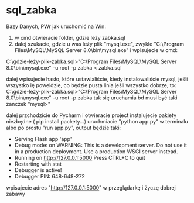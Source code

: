 # sql_zabka
Bazy Danych, PWr
jak uruchomić na Win:
1. w cmd otwieracie folder, gdzie leży zabka.sql
2. dalej szukacie, gdzie u was leży plik "mysql.exe", zwykle "C:\Program Files\MySQL\MySQL Server 8.0\bin\mysql.exe" i wpisujecie w cmd:

C:\gdzie-leży-plik-zabka.sql>"C:\Program Files\MySQL\MySQL Server 8.0\bin\mysql.exe" -u root -p zabka < zabka.sql

dalej wpisujecie hasło, które ustawialiście, kiedy instalowaliście mysql, jeśli wszystko ię poweidzie, co będzie pusta linia
jeśli wszystko dobrze, to:
C:\gdzie-leży-plik-zabka.sql>"C:\Program Files\MySQL\MySQL Server 8.0\bin\mysql.exe" -u root -p zabka
tak się uruchamia bd
musi być taki zanczek "mysql>"

dalej przchodzicie do Pycharm i otwieracie project
instalujecie pakiety niezbędne ( pip install packety...) 
uruchmiacie "python app.py" w terminalu albo po prostu "run app.py", output będzie taki:
 * Serving Flask app 'app'
 * Debug mode: on
WARNING: This is a development server. Do not use it in a production deployment. Use a production WSGI server instead.
 * Running on http://127.0.0.1:5000
Press CTRL+C to quit
 * Restarting with stat
 * Debugger is active!
 * Debugger PIN: 648-648-272

wpisujecie adres "http://127.0.0.1:5000" w przeglądarkę i życzę dobrej zabawy
